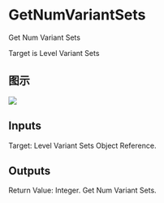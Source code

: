 # GetNumVariantSets

Get Num Variant Sets

Target is Level Variant Sets

## 图示

![]($-20221218-19423835.png)

## Inputs

Target: Level Variant Sets Object Reference.  

## Outputs

Return Value: Integer. Get Num Variant Sets.

